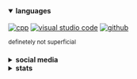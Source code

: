 <details open>
<summary><b>languages</b></summary>
<br>
<!-- <a href="#"><img src="https://i.imgur.com/aE3bj6X.png" alt='html5' height='26px'></a>
<a href="#"><img src="https://i.imgur.com/S0Iprni.png" alt='css3' height='26px'></a> -->
<!-- <a href="#"><img src="https://i.imgur.com/t7BYSKe.png" alt='sass' height='26px'></a> -->
<!-- <a href="#"><img src="https://i.imgur.com/r2mqDzW.png" alt='javascript' height='26px'></a> -->
<!-- <a href="#"><img src="https://i.imgur.com/7a4FXbu.png" alt='react' height='26px'></a>
<a href="#"><img src="https://i.imgur.com/X8YrqqI.png" alt='gatsby' height='26px'></a>
<a href="#"><img src="https://i.imgur.com/ICcnSDY.png" alt='graphQL' height='26px'></a>
<a href="#"><img src="https://i.imgur.com/yqQWM4Y.png" alt='node.js' height='26px'></a>
<a href="#"><img src="https://i.imgur.com/TAe1i3i.png" alt='deno' height='26px'></a>
<a href="#"><img src="https://i.imgur.com/v7H2uW1.png" alt='sql' height='26px'></a>
<a href="#"><img src="https://i.imgur.com/MZXYfIY.png" alt='mysql' height='26px'></a>
<a href="#"><img src="https://i.imgur.com/zhaqUsk.png" alt='mongoDB' height='26px'></a><br> -->
<a href="#"><img src="https://i.imgur.com/7eUUs1C.png" alt='cpp' height='26px'></a>
<a href="#"><img src="https://i.imgur.com/pk25lOJ.png" alt='visual studio code' height='26px'></a>
<!-- <a href="#"><img src="https://i.imgur.com/8GoGwa2.png" alt='git' height='26px'></a> -->
<a href="#"><img src="https://i.imgur.com/S4efLO7.png" alt='github' height='26px'></a>

<sup>definetely not superficial</sup>
</details>

<details>
<summary><b>social media</b></summary>
<br>
<a href="https://github.com/repetitiveblue"><img src="https://i.imgur.com/2YVUmzw.png" alt='github' height='26px'></a>
<a href="https://twitter.com/repetitiveblue"><img src="https://i.imgur.com/QB6RXZM.png" alt='twitter' height='26px'></a>
<a href="https://stackoverflow.com/users/17724474"><img src="https://i.imgur.com/UPaTXgB.png" alt='stackoverflow' height='26px'></a>
<a href="https://www.youtube.com/channel/UCG30ADu-lMYQeq2zrL__bQg"><img src="https://i.imgur.com/SJuuB3k.png" alt='youtube' height='26px'></a>
<a href="https://discord.com/users/674994297644384257"><img src="https://i.imgur.com/ZbAGnEk.png" alt='discord' height='26px'></a>
</details>

<details>
<summary><b>stats</b></summary>
<br>
<img src="https://raw.githubusercontent.com/repetitiveblue/repetitiveblue/master/profile-summary-card-output/solarized/3-stats.svg">
<img src="https://raw.githubusercontent.com/repetitiveblue/repetitiveblue/master/profile-summary-card-output/solarized/4-productive-time.svg">
</details>
